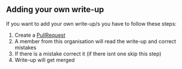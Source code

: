 ## Adding your own write-up
If you want to add your own write-up/s you have to follow these steps: <br>
 1. Create a [PullRequest](https://github.com/T3n4ci0us/writeups/pulls)
 2. A member from this organisation will read the write-up and correct mistakes
 3. If there is a mistake correct it (if there isnt one skip this step)
 4. Write-up will get merged